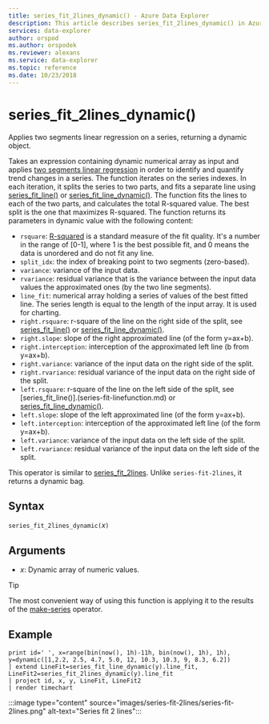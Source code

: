 ```yaml
---
title: series_fit_2lines_dynamic() - Azure Data Explorer
description: This article describes series_fit_2lines_dynamic() in Azure Data Explorer.
services: data-explorer
author: orspod
ms.author: orspodek
ms.reviewer: alexans
ms.service: data-explorer
ms.topic: reference
ms.date: 10/23/2018
---
```

# series_fit_2lines_dynamic()

Applies two segments linear regression on a series, returning a dynamic object.  

Takes an expression containing dynamic numerical array as input and applies [two segments linear regression](https://en.wikipedia.org/wiki/Segmented_regression) in order to identify and quantify trend changes in a series. The function iterates on the series indexes. In each iteration, it splits the series to two parts, and fits a separate line using [series_fit_line()](series-fit-linefunction.md) or [series_fit_line_dynamic()](series-fit-line-dynamicfunction.md). The function fits the lines to each of the two parts, and calculates the total R-squared value. The best split is the one that maximizes R-squared. The function returns its parameters in dynamic value with the following content:

* `rsquare`: [R-squared](https://en.wikipedia.org/wiki/Coefficient_of_determination) is a standard measure of the fit quality. It's a number in the range of [0-1], where 1 is the best possible fit, and 0 means the data is unordered and do not fit any line.
* `split_idx`: the index of breaking point to two segments (zero-based).
* `variance`: variance of the input data.
* `rvariance`: residual variance that is the variance between the input data values the approximated ones (by the two line segments).
* `line_fit`: numerical array holding a series of values of the best fitted line. The series length is equal to the length of the input array. It is used for charting.
* `right.rsquare`: r-square of the line on the right side of the split, see [series_fit_line()](series-fit-linefunction.md) or [series_fit_line_dynamic()](series-fit-line-dynamicfunction.md).
* `right.slope`: slope of the right approximated line (of the form y=ax+b).
* `right.interception`: interception of the approximated left line (b from y=ax+b).
* `right.variance`: variance of the input data on the right side of the split.
* `right.rvariance`: residual variance of the input data on the right side of the split.
* `left.rsquare`: r-square of the line on the left side of the split, see [series_fit_line()].(series-fit-linefunction.md) or [series_fit_line_dynamic()](series-fit-line-dynamicfunction.md).
* `left.slope`: slope of the left approximated line (of the form y=ax+b).
* `left.interception`: interception of the approximated left line (of the form y=ax+b).
* `left.variance`: variance of the input data on the left side of the split.
* `left.rvariance`: residual variance of the input data on the left side of the split.

This operator is similar to [series_fit_2lines](series-fit-2linesfunction.md). Unlike `series-fit-2lines`, it returns a dynamic bag.

## Syntax

`series_fit_2lines_dynamic(`*x*`)`

## Arguments

* *x*: Dynamic array of numeric values.  

> [!TIP]
> The most convenient way of using this function is applying it to the results of the [make-series](make-seriesoperator.md) operator.

## Example

<!-- csl: https://help.kusto.windows.net/Samples -->
```kusto
print id=' ', x=range(bin(now(), 1h)-11h, bin(now(), 1h), 1h), y=dynamic([1,2.2, 2.5, 4.7, 5.0, 12, 10.3, 10.3, 9, 8.3, 6.2])
| extend LineFit=series_fit_line_dynamic(y).line_fit, LineFit2=series_fit_2lines_dynamic(y).line_fit
| project id, x, y, LineFit, LineFit2
| render timechart
```

:::image type="content" source="images/series-fit-2lines/series-fit-2lines.png" alt-text="Series fit 2 lines":::
